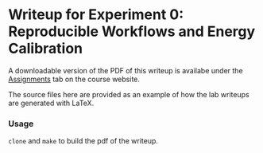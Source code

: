 # Writeup for Experiment 0: Reproducible Workflows and Energy Calibration

A downloadable version of the PDF of this writeup is availabe under the 
[Assignments](https://ne204-spring2018.github.io/pages/assignments.html) tab
on the course website.

The source files here are provided as an example of how the lab writeups are
generated with LaTeX.

### Usage

`clone` and `make` to build the pdf of the writeup.
